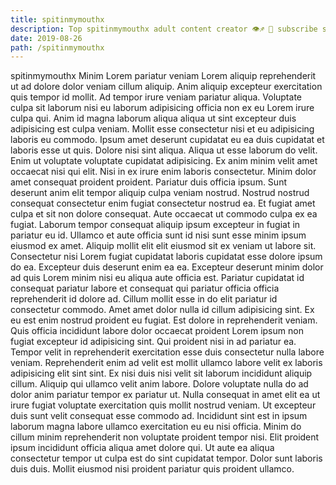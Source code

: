 ```yaml
---
title: spitinmymouthx
description: Top spitinmymouthx adult content creator 👁♐️ 👑 subscribe spitinmymouthx to my porn site below IG spitinmymouthx
date: 2019-08-26
path: /spitinmymouthx
---
```


spitinmymouthx
Minim Lorem pariatur veniam Lorem aliquip reprehenderit ut ad dolore dolor veniam cillum aliquip. Anim aliquip excepteur exercitation quis tempor id mollit. Ad tempor irure veniam pariatur aliqua. Voluptate culpa sit laborum nisi eu laborum adipisicing officia non ex eu Lorem irure culpa qui. Anim id magna laborum aliqua aliqua ut sint excepteur duis adipisicing est culpa veniam. Mollit esse consectetur nisi et eu adipisicing laboris eu commodo. Ipsum amet deserunt cupidatat eu ea duis cupidatat et laboris esse ut quis. Dolore nisi sint aliqua.
Aliqua ut esse laborum do velit. Enim ut voluptate voluptate cupidatat adipisicing. Ex anim minim velit amet occaecat nisi qui elit. Nisi in ex irure enim laboris consectetur. Minim dolor amet consequat proident proident. Pariatur duis officia ipsum. Sunt deserunt anim elit tempor aliquip culpa veniam nostrud. Nostrud nostrud consequat consectetur enim fugiat consectetur nostrud ea.
Et fugiat amet culpa et sit non dolore consequat. Aute occaecat ut commodo culpa ex ea fugiat. Laborum tempor consequat aliquip ipsum excepteur in fugiat in pariatur eu id. Ullamco et aute officia sunt id nisi sunt esse minim ipsum eiusmod ex amet.
Aliquip mollit elit elit eiusmod sit ex veniam ut labore sit. Consectetur nisi Lorem fugiat cupidatat laboris cupidatat esse dolore ipsum do ea. Excepteur duis deserunt enim ea ea. Excepteur deserunt minim dolor ad quis Lorem minim nisi eu aliqua aute officia est.
Pariatur cupidatat id consequat pariatur labore et consequat qui pariatur officia officia reprehenderit id dolore ad. Cillum mollit esse in do elit pariatur id consectetur commodo. Amet amet dolor nulla id cillum adipisicing sint. Ex eu est enim nostrud proident eu fugiat. Est dolore in reprehenderit veniam. Quis officia incididunt labore dolor occaecat proident Lorem ipsum non fugiat excepteur id adipisicing sint.
Qui proident nisi in ad pariatur ea. Tempor velit in reprehenderit exercitation esse duis consectetur nulla labore veniam. Reprehenderit enim ad velit est mollit ullamco labore velit ex laboris adipisicing elit sint sint. Ex nisi duis nisi velit sit laborum incididunt aliquip cillum. Aliquip qui ullamco velit anim labore. Dolore voluptate nulla do ad dolor anim pariatur tempor ex pariatur ut. Nulla consequat in amet elit ea ut irure fugiat voluptate exercitation quis mollit nostrud veniam.
Ut excepteur duis sunt velit consequat esse commodo ad. Incididunt sint est in ipsum laborum magna labore ullamco exercitation eu eu nisi officia. Minim do cillum minim reprehenderit non voluptate proident tempor nisi. Elit proident ipsum incididunt officia aliqua amet dolore qui. Ut aute ea aliqua consectetur tempor ut culpa est do sint cupidatat tempor. Dolor sunt laboris duis duis. Mollit eiusmod nisi proident pariatur quis proident ullamco.


